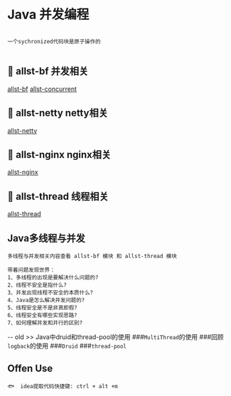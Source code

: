 # Java 并发编程
```

一个sychronized代码块是原子操作的


```

## 🍎 allst-bf 并发相关
[allst-bf](allst-bf/README.md)
[allst-concurrent](allst-bf/README-CONCURRENT.md)



## 🍎 allst-netty netty相关
[allst-netty](allst-netty/README.md)



## 🍎 allst-nginx nginx相关
[allst-nginx](allst-nginx/README-NGINX.md)



## 🍎 allst-thread 线程相关
[allst-thread](allst-thread/README.md)


## Java多线程与并发
```text
多线程与并发相关内容查看 allst-bf 模块 和 allst-thread 模块

带着问题发现世界：
1、多线程的出现是要解决什么问题的?
2、线程不安全是指什么? 
3、并发出现线程不安全的本质什么? 
4、Java是怎么解决并发问题的? 
5、线程安全是不是非真即假? 
6、线程安全有哪些实现思路?
7、如何理解并发和并行的区别?
```












-- old
    >> Java中druid和thread-pool的使用
    ###`MultiThread`的使用
    ###回顾`logback`的使用
    ###`Druid`
    ###`thread-pool`
    
## Offen Use
```text
🐟  idea提取代码快捷键: ctrl + alt +m
```